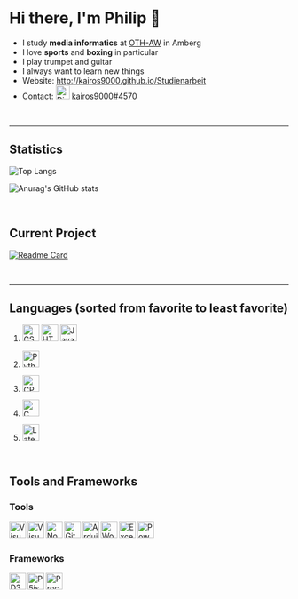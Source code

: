 # Hi there, I'm Philip 👋

- I study **media informatics** at [OTH-AW](https://www.oth-aw.de) in Amberg
- I love **sports** and **boxing** in particular
- I play trumpet and guitar
- I always want to learn new things
- Website: http://kairos9000.github.io/Studienarbeit
- Contact: <img alt="Discord" width="25px" src=https://user-images.githubusercontent.com/64527112/108357945-65435a00-71ee-11eb-8dfd-1a6fdb751e1c.png /> <a href="https://discordapp.com/users/280730160167256065/">kairos9000#4570</a>

<br>

---

## Statistics

![Top Langs](https://github-readme-stats.vercel.app/api/top-langs/?username=kairos9000&hide=jupyter%20notebook,xslt&layout=default&theme=radical)

![Anurag's GitHub stats](https://github-readme-stats.vercel.app/api?username=kairos9000&show_icons=true&theme=radical)

<br>

## Current Project

[![Readme Card](https://github-readme-stats.vercel.app/api/pin/?username=kairos9000&repo=BlackjackGame&theme=radical)](https://github.com/kairos9000/BlackjackGame)
 
<br>

---

## Languages (sorted from favorite to least favorite)

1. <img alt="CSS3" width="30px"
src=https://user-images.githubusercontent.com/64527112/108068828-e40b8c00-7062-11eb-8927-7300d7755af8.png />
 <img alt="HTML5" width="30px"  
src=https://user-images.githubusercontent.com/64527112/108068788-d6560680-7062-11eb-8258-7c995e872a1a.png />
 <img alt="JavaScript" width="30px" 
src=https://user-images.githubusercontent.com/64527112/108068864-ef5eb780-7062-11eb-984c-8e2aa2c7ab32.png />

2. <img alt="Python" width="30px" 
src=https://user-images.githubusercontent.com/64527112/108068895-fe456a00-7062-11eb-9db2-689fd5ca14d0.png />
 
3. <img alt="CPP" width="30px"
src=https://user-images.githubusercontent.com/64527112/108068734-c3433680-7062-11eb-86bc-e65119001594.png />

4. <img alt="C" width="30px" 
src=https://user-images.githubusercontent.com/64527112/108068673-aeff3980-7062-11eb-85b6-da664ef8f694.png />

5. <img alt="Latex" width="30px" 
src=https://user-images.githubusercontent.com/64527112/108068932-0bfaef80-7063-11eb-9581-446b31a76c91.png />


<br>

## Tools and Frameworks

### Tools
<img align="left" alt="Visual Studio Code" width="30px"  
src=https://user-images.githubusercontent.com/64527112/108072205-e1129a80-7066-11eb-8446-31fde6d6996b.png />
<img align="left" alt="Visual Studio 2019" width="30px"
src=https://user-images.githubusercontent.com/64527112/108202603-ab7eb780-7121-11eb-9e85-0d502ba0d92a.png />
<img align="left" alt="Node.js" width="30px" 
src=https://user-images.githubusercontent.com/64527112/108072524-4bc3d600-7067-11eb-8dd9-85f65c0f2f0d.png />
<img align="left" alt="GitHub" width="30px" 
src=https://user-images.githubusercontent.com/64527112/108072236-ee2f8980-7066-11eb-8452-30244d9b6fab.png />
<img align="left" alt="Arduino" width="30px" 
src=https://user-images.githubusercontent.com/64527112/108072276-fc7da580-7066-11eb-87a1-91ede0d25759.png />
<img align="left" alt="Word" width="30px"
src=https://user-images.githubusercontent.com/64527112/108072050-b58fb000-7066-11eb-9e48-ed233b1ff650.png />
<img align="left" alt="Excel" width="30px"
src=https://user-images.githubusercontent.com/64527112/108072085-c0e2db80-7066-11eb-9263-1ead8e0bf225.png />
<img align="left" alt="Powerpoint" width="30px" 
src=https://user-images.githubusercontent.com/64527112/108072131-cdffca80-7066-11eb-8746-68db167b1495.png />

<br><br>



### Frameworks

<img align="left" alt="D3" width="30px" 
src=https://user-images.githubusercontent.com/64527112/108072811-a4936e80-7067-11eb-969f-8322fae47315.png />
<img align="left" alt="P5js" width="30px"
src=https://user-images.githubusercontent.com/64527112/108072849-b248f400-7067-11eb-866c-eb76323785b1.png />
<img align="left" alt="Processing" width="30px" 
src=https://user-images.githubusercontent.com/64527112/108072939-cc82d200-7067-11eb-9f02-305eb47ee9ca.png />
<br><br>



